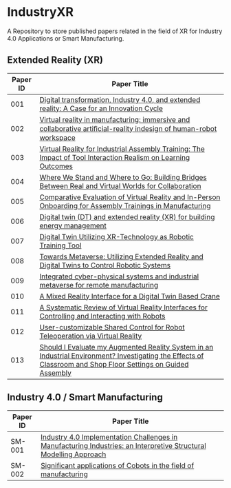 # IndustryXR
A Repository to store published papers  related in the field of XR for Industry 4.0 Applications or Smart Manufacturing.

## Extended Reality (XR)

| Paper ID | Paper Title |
|----------|-------------|
| 001 | [Digital transformation, Industry 4.0, and extended reality: A Case for an Innovation Cycle](./papers/001.md) |
| 002 | [Virtual reality in manufacturing: immersive and collaborative artiﬁcial-reality indesign of human-robot workspace](./papers/002.md) |
| 003 | [Virtual Reality for Industrial Assembly Training: The Impact of Tool Interaction Realism on Learning Outcomes](./papers/003.md) |
| 004 | [Where We Stand and Where to Go: Building Bridges Between Real and Virtual Worlds for Collaboration](./papers/004.md) |
| 005 |[Comparative Evaluation of Virtual Reality and In-Person Onboarding for Assembly Trainings in Manufacturing](./papers/005.md) |
| 006 | [Digital twin (DT) and extended reality (XR) for building energy management](./papers/006.md) |
| 007 | [Digital Twin Utilizing XR-Technology as Robotic Training Tool](./papers/007.md) |
| 008 | [Towards Metaverse: Utilizing Extended Reality and Digital Twins to Control Robotic Systems](./papers/008.md)
| 009 | [Integrated cyber-physical systems and industrial metaverse for remote manufacturing](./papers/009.md)
| 010 | [A Mixed Reality Interface for a Digital Twin Based Crane](./papers/010.md)
| 011 | [A Systematic Review of Virtual Reality Interfaces for Controlling and Interacting with Robots](./papers/011.md)
| 012 | [User-customizable Shared Control for Robot Teleoperation via Virtual Reality](https://arxiv.org/pdf/2403.13177)
| 013 | [Should I Evaluate my Augmented Reality System in an Industrial Environment? Investigating the Effects of Classroom and Shop Floor Settings on Guided Assembly](./papers/paper13.pdf)


## Industry 4.0 / Smart Manufacturing
| Paper ID | Paper Title |
|----------|-------------|
| SM-001 | [Industry 4.0 Implementation Challenges in Manufacturing Industries: an Interpretive Structural Modelling Approach](./papers/SmartManufacturing/001.md)
| SM-002 | [Significant applications of Cobots in the field of manufacturing](./papers/SmartManufacturing/002.md)


